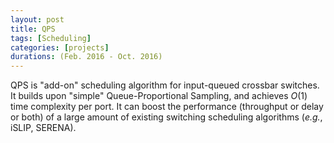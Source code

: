 ```yaml
---
layout: post
title: QPS
tags: [Scheduling]
categories: [projects]
durations: (Feb. 2016 - Oct. 2016)
---
```


QPS is "add-on" scheduling algorithm for input-queued crossbar switches. It builds upon "simple" 
Queue-Proportional Sampling, and achieves $O(1)$ time complexity per port. It can boost the performance 
(throughput or delay or both) of a large amount of existing switching scheduling algorithms (_e.g._, iSLIP, SERENA).
